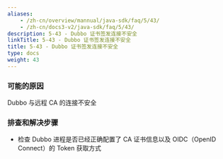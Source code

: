 ```yaml
---
aliases:
    - /zh-cn/overview/mannual/java-sdk/faq/5/43/
    - /zh-cn/docs3-v2/java-sdk/faq/5/43/
description: 5-43 - Dubbo 证书签发连接不安全
linkTitle: 5-43 - Dubbo 证书签发连接不安全
title: 5-43 - Dubbo 证书签发连接不安全
type: docs
weight: 43
---
```







### 可能的原因

Dubbo 与远程 CA 的连接不安全

### 排查和解决步骤

- 检查 Dubbo 进程是否已经正确配置了 CA 证书信息以及 OIDC（OpenID Connect）的 Token 获取方式